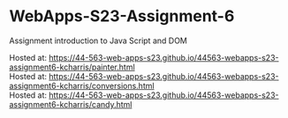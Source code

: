 
# WebApps-S23-Assignment-6
Assignment introduction to Java Script and DOM

Hosted at: <https://44-563-web-apps-s23.github.io/44563-webapps-s23-assignment6-kcharris/painter.html>  
Hosted at: <https://44-563-web-apps-s23.github.io/44563-webapps-s23-assignment6-kcharris/conversions.html>  
Hosted at: <https://44-563-web-apps-s23.github.io/44563-webapps-s23-assignment6-kcharris/candy.html>  

